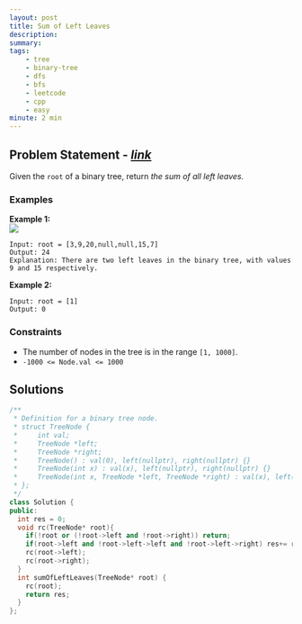 ```yaml
---
layout: post
title: Sum of Left Leaves
description: 
summary:
tags:
    - tree
    - binary-tree
    - dfs
    - bfs
    - leetcode
    - cpp
    - easy
minute: 2 min
---
```


## Problem Statement - [*link*](https://leetcode.com/problems/sum-of-left-leaves/)
Given the `root` of a binary tree, return *the sum of all left leaves.*

### Examples

**Example 1:**    
<img src="https://assets.leetcode.com/uploads/2021/04/08/leftsum-tree.jpg"> 
```
Input: root = [3,9,20,null,null,15,7]
Output: 24
Explanation: There are two left leaves in the binary tree, with values 9 and 15 respectively.
```

**Example 2:**  
```
Input: root = [1]
Output: 0
```

### Constraints
+ The number of nodes in the tree is in the range `[1, 1000]`.
+ `-1000 <= Node.val <= 1000`

## Solutions

```cpp
/**
 * Definition for a binary tree node.
 * struct TreeNode {
 *     int val;
 *     TreeNode *left;
 *     TreeNode *right;
 *     TreeNode() : val(0), left(nullptr), right(nullptr) {}
 *     TreeNode(int x) : val(x), left(nullptr), right(nullptr) {}
 *     TreeNode(int x, TreeNode *left, TreeNode *right) : val(x), left(left), right(right) {}
 * };
 */
class Solution {
public:
  int res = 0;
  void rc(TreeNode* root){
    if(!root or (!root->left and !root->right)) return;
    if(root->left and !root->left->left and !root->left->right) res+= root->left->val;
    rc(root->left);
    rc(root->right);
  }
  int sumOfLeftLeaves(TreeNode* root) {
    rc(root);
    return res;
  }
};
```

